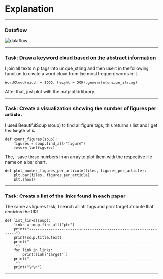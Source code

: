 # Explanation
***
### Dataflow
![dataflow](https://github.com/Mauriciokr5/PDF-Analyzer/blob/main/image.jpg?raw=true)
***
### Task: Draw a keyword cloud based on the abstract information

I join all texts in p tags into unique_string and then use it in the following function to create a word cloud from the most frequent words in it.
```
WordCloud(width = 1000, height = 500).generate(unique_string)
```
After that, just plot with the matplotlib library.
***
### Task: Create a visualization showing the number of figures per article.

I used BeautifulSoup (soup) to find all figure tags, this returns a list and I get the length of it.
```
def count_figures(soup):
    figures = soup.find_all("figure")
    return len(figures)
```
The, I save those numbers in an array to plot them with the respective file name on a bar chart.
```
def plot_number_figures_per_articule(files, figures_per_article):
    plt.bar(files, figures_per_article)
    plt.show()
```

***
### Task: Create a list of the links found in each paper

The same as figures task, I search all ptr tags and print target atribute that contains the URL.
```
def list_links(soup):
    links = soup.find_all("ptr")
    print("----------------------------------------------------------------")
    print(soup.title.text)
    print("----------------------------------------------------------------")
    for link in links:
        print(link['target'])
    print("----------------------------------------------------------------")
    print("\n\n")
```
***
